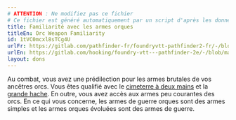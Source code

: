 ```yaml
---
# ATTENTION : Ne modifiez pas ce fichier
# Ce fichier est généré automatiquement par un script d'après les données du module Foundry VTT officiel et de sa traduction
title: Familiarité avec les armes orques
titleEn: Orc Weapon Familiarity
id: 1tVC0mcxl8sTCg4U
urlFr: https://gitlab.com/pathfinder-fr/foundryvtt-pathfinder2-fr/-/blob/master/data/feats/1tVC0mcxl8sTCg4U.htm
urlEn: https://gitlab.com/hooking/foundry-vtt---pathfinder-2e/-/blob/master/packs/data/feats.db/orc-weapon-familiarity.json
layout: dons
---
```

Au combat, vous avez une prédilection pour les armes brutales de vos ancêtres orcs. Vous êtes qualifié avec le [cimeterre à deux mains](../équipements/cimeterre-à-deux-mains.html) et la [grande hache](../équipements/grande-hache.html). En outre, vous avez accès aux armes peu courantes des orcs. En ce qui vous concerne, les armes de guerre orques sont des armes simples et les armes orques évoluées sont des armes de guerre.

